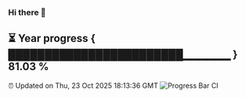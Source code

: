 ### Hi there 👋
⏳ Year progress { ████████████████████████▁▁▁▁▁▁ } 81.03 %
---
⏰ Updated on Thu, 23 Oct 2025 18:13:36 GMT
![Progress Bar CI](https://github.com/Moyi321/Moyi321/workflows/Progress%20Bar%20CI/badge.svg)
